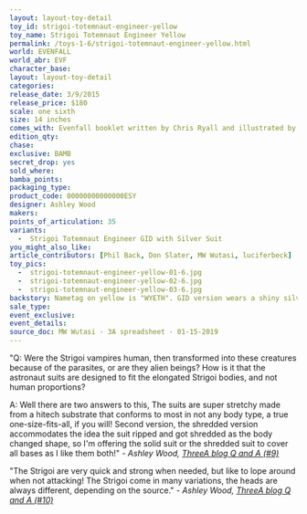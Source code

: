 ```yaml
---
layout: layout-toy-detail 
toy_id: strigoi-totemnaut-engineer-yellow
toy_name: Strigoi Totemnaut Engineer Yellow
permalink: /toys-1-6/strigoi-totemnaut-engineer-yellow.html
world: EVENFALL
world_abr: EVF
character_base: 
layout: layout-toy-detail
categories:
release_date: 3/9/2015
release_price: $180 
scale: one sixth
size: 14 inches
comes_with: Evenfall booklet written by Chris Ryall and illustrated by Ashley Wood
edition_qty: 
chase: 
exclusive: BAMB
secret_drop: yes
sold_where: 
bamba_points: 
packaging_type: 
product_code: 00000000000000ESY
designer: Ashley Wood
makers: 
points_of_articulation: 35
variants: 
  -  Strigoi Totemnaut Engineer GID with Silver Suit
you_might_also_like: 
article_contributors: [Phil Back, Don Slater, MW Wutasi, luciferbeck]
toy_pics: 
  -  strigoi-totemnaut-engineer-yellow-01-6.jpg
  -  strigoi-totemnaut-engineer-yellow-02-6.jpg
  -  strigoi-totemnaut-engineer-yellow-03-6.jpg
backstory: Nametag on yellow is "WYETH". GID version wears a shiny silver suit.
sale_type: 
event_exclusive: 
event_details: 
source_doc: MW Wutasi - 3A spreadsheet - 01-15-2019
---
```

"Q: Were the Strigoi vampires human, then transformed into these creatures because of the parasites, or are they alien beings? How is it that the astronaut suits are designed to fit the elongated Strigoi bodies, and not human proportions?

A: Well there are two answers to this, The suits are super stretchy made from a hitech substrate that conforms to most in not any body type, a true one-size-fits-all, if you will! Second version, the shredded version accommodates the idea the suit ripped and got shredded as the body changed shape, so I'm offering the solid suit or the shredded suit to cover all bases as I like them both!"
<cite>- Ashley Wood, <a href="http://worldof3alegion.forumotion.com/t287-qa-sessions-with-ashley-wood" target="_blank">ThreeA blog Q and A (#9)</a></cite>

"The Strigoi are very quick and strong when needed, but like to lope around when not attacking! The Strigoi come in many variations, the heads are always different, depending on the source."
<cite>- Ashley Wood, <a href="http://worldof3alegion.forumotion.com/t287-qa-sessions-with-ashley-wood" target="_blank">ThreeA blog Q and A (#10)</a></cite>